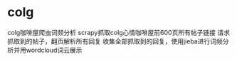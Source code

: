 # colg
colg咖啡屋爬虫词频分析
scrapy抓取colg心情咖啡屋前600页所有帖子链接
请求抓取到的帖子，翻页解析所有回复
收集全部抓取到的回复，使用jieba进行词频分析并用wordcloud词云展示
